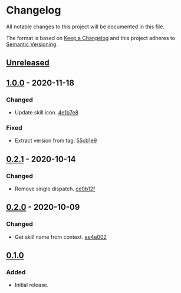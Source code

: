 # Changelog

All notable changes to this project will be documented in this file.

The format is based on [Keep a Changelog](http://keepachangelog.com/)
and this project adheres to [Semantic Versioning](http://semver.org/).

## [Unreleased](https://github.com/atomist-skills/npm-version-skill/compare/1.0.0...HEAD)

## [1.0.0](https://github.com/atomist-skills/npm-version-skill/compare/0.2.1...1.0.0) - 2020-11-18

### Changed

-   Update skill icon. [4e1b7e8](https://github.com/atomist-skills/npm-version-skill/commit/4e1b7e8390a8cbac3109b29adf4e74fba395aa21)

### Fixed

-   Extract version from tag. [55cb1e9](https://github.com/atomist-skills/npm-version-skill/commit/55cb1e95c845ad9a6284eff6a718ccc02b1741d4)

## [0.2.1](https://github.com/atomist-skills/npm-version-skill/compare/0.2.0...0.2.1) - 2020-10-14

### Changed

-   Remove single dispatch. [ce0b12f](https://github.com/atomist-skills/npm-version-skill/commit/ce0b12f2056dfe864f4e76b71ee54b02d058b80f)

## [0.2.0](https://github.com/atomist-skills/npm-version-skill/compare/0.1.0...0.2.0) - 2020-10-09

### Changed

-   Get skill name from context. [ee4e002](https://github.com/atomist-skills/npm-version-skill/commit/ee4e00237e7506eacf7efd5f2a079f613f2bdd4b)

## [0.1.0](https://github.com/atomist-skills/npm-version-skill/tree/0.1.0)

### Added

-   Initial release.
